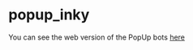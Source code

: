 # popup_inky

You can see the web version of the PopUp bots [here](https://peparedes.github.io/popup_inky/)
